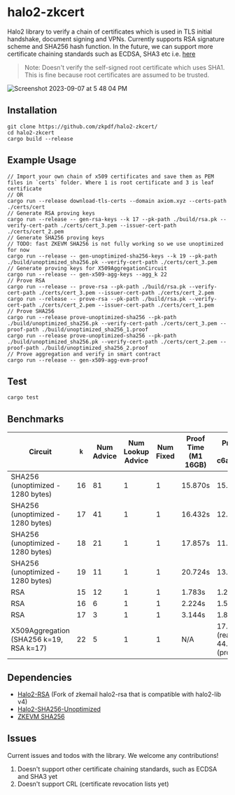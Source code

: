 # halo2-zkcert

Halo2 library to verify a chain of certificates which is used in TLS initial handshake, document signing and VPNs. Currently supports RSA signature scheme and SHA256 hash function. In the future, we can support more certificate chaining standards such as ECDSA, SHA3 etc i.e. [here](https://github.com/rusticata/x509-parser/blob/master/src/verify.rs)

> Note: Doesn't verify the self-signed root certificate which uses SHA1. This is fine because root certificates are assumed to be trusted.

![Screenshot 2023-09-07 at 5 48 04 PM](https://github.com/zkpdf/halo2-zkcert-experimental/assets/73331595/2e85c099-54e9-49fa-969c-15b3b99f06c7)

## Installation
```
git clone https://github.com/zkpdf/halo2-zkcert/
cd halo2-zkcert
cargo build --release
```

## Example Usage
```
// Import your own chain of x509 certificates and save them as PEM files in `certs` folder. Where 1 is root certificate and 3 is leaf certificate
// OR
cargo run --release download-tls-certs --domain axiom.xyz --certs-path ./certs/cert
// Generate RSA proving keys
cargo run --release -- gen-rsa-keys --k 17 --pk-path ./build/rsa.pk --verify-cert-path ./certs/cert_3.pem --issuer-cert-path ./certs/cert_2.pem
// Generate SHA256 proving keys
// TODO: fast ZKEVM SHA256 is not fully working so we use unoptimized for now
cargo run --release -- gen-unoptimized-sha256-keys --k 19 --pk-path ./build/unoptimized_sha256.pk --verify-cert-path ./certs/cert_3.pem
// Generate proving keys for X509AggregationCircuit
cargo run --release -- gen-x509-agg-keys --agg_k 22
// Prove RSA
cargo run --release -- prove-rsa --pk-path ./build/rsa.pk --verify-cert-path ./certs/cert_3.pem --issuer-cert-path ./certs/cert_2.pem
cargo run --release -- prove-rsa --pk-path ./build/rsa.pk --verify-cert-path ./certs/cert_2.pem --issuer-cert-path ./certs/cert_1.pem
// Prove SHA256
cargo run --release prove-unoptimized-sha256 --pk-path ./build/unoptimized_sha256.pk --verify-cert-path ./certs/cert_3.pem --proof-path ./build/unoptimized_sha256_1.proof
cargo run --release prove-unoptimized-sha256 --pk-path ./build/unoptimized_sha256.pk --verify-cert-path ./certs/cert_2.pem --proof-path ./build/unoptimized_sha256_2.proof
// Prove aggregation and verify in smart contract
cargo run --release -- gen-x509-agg-evm-proof
```

## Test
```
cargo test
```

## Benchmarks
| Circuit                          | `k` | Num Advice | Num Lookup Advice | Num Fixed | Proof Time (M1 16GB)  | Proof Time (EC2 c6a.48xlarge) |
| ---------------------------------| --- | ---------- | ----------------- | --------- | --------------------- | ----------------------------- |
| SHA256 (unoptimized - 1280 bytes)| 16  | 81         | 1                 | 1         | 15.870s               | 15.947s                       |
| SHA256 (unoptimized - 1280 bytes)| 17  | 41         | 1                 | 1         | 16.432s               | 12.617s                       |
| SHA256 (unoptimized - 1280 bytes)| 18  | 21         | 1                 | 1         | 17.857s               | 11.771s                       |
| SHA256 (unoptimized - 1280 bytes)| 19  | 11         | 1                 | 1         | 20.724s               | 13.406s                       |
| RSA                              | 15  | 12         | 1                 | 1         | 1.783s                | 1.245s                        |
| RSA                              | 16  | 6          | 1                 | 1         | 2.224s                | 1.509s                        |
| RSA                              | 17  | 3          | 1                 | 1         | 3.144s                | 1.813s                        |
| X509Aggregation (SHA256 k=19, RSA k=17) | 22  | 5          | 1                 | 1  | N/A | 17.188s (reading pk) + 44.131s (proof gen)     |

## Dependencies
- [Halo2-RSA](https://github.com/zkpdf/halo2-rsa) (Fork of zkemail halo2-rsa that is compatible with halo2-lib v4)
- [Halo2-SHA256-Unoptimized](https://github.com/zkpdf/halo2-sha256-unoptimized/)
- [ZKEVM SHA256](https://github.com/axiom-crypto/halo2-lib/tree/feat/zkevm-sha256/hashes/zkevm/src/sha256)

## Issues
Current issues and todos with the library. We welcome any contributions!
1. Doesn't support other certificate chaining standards, such as ECDSA and SHA3 yet
2. Doesn't support CRL (certificate revocation lists yet)